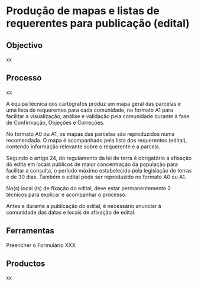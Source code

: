 # Produção de mapas e listas de requerentes para publicação \(edital\)

## Objectivo

xx

## Processo

xx

A equipa técnica dos cartógrafos produz um mapa geral das parcelas e uma lista de requerentes para cada comunidade, no formato A1 para facilitar a visualização, análise e validação pela comunidade durante a fase de Confirmação, Objeções e Correções.

No formato A0 ou A1, os mapas das parcelas são reproduzidos numa recomendada. O mapa é acompanhado pela lista dos requerentes \(edital\), contendo informação relevante sobre o requerente e a parcela.

Segundo o artigo 24, do regulamento da lei de terra é obrigatório a afixação do edita em locais públicos de maior concentração da população para facilitar a consulta, o período máximo estabelecido pela legislação de terras é de 30 dias. Também o edital pode ser reproduzido no formato A0 ou A1.

No\(s\) local \(is\) de fixação do edital, deve estar permanentemente 2 técnicos para explicar e acompanhar o processo.

Antes e durante a publicação do edital, é necessário anunciar à comunidade das datas e locais de afixação de edital.

## Ferramentas

Preencher o Formulário XXX

## Productos

xx

